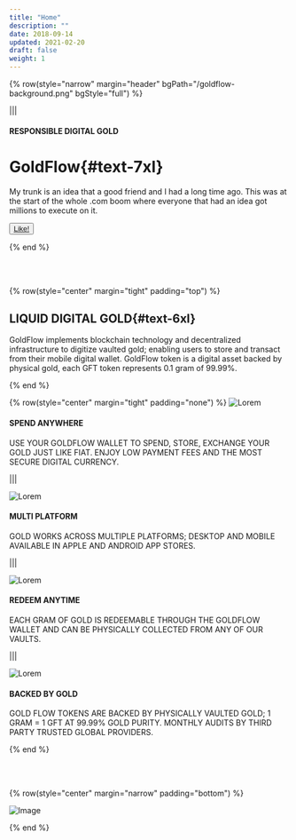 ```yaml
---
title: "Home"
description: ""
date: 2018-09-14
updated: 2021-02-20
draft: false
weight: 1
---
```





<!-- section 1 (header) -->


{% row(style="narrow" margin="header" bgPath="/goldflow-background.png" bgStyle="full") %}





|||

#### RESPONSIBLE DIGITAL GOLD

# GoldFlow{#text-7xl}


My trunk is an idea that a good friend and I had a long time ago. This was at the start of the whole .com boom where everyone that had an idea got millions to execute on it.

<button>[Like!](/)</button>

{% end %}

<br>
<br>

<!-- section 2  -->

{% row(style="center" margin="tight" padding="top") %}

## LIQUID DIGITAL GOLD{#text-6xl}

GoldFlow implements blockchain technology and decentralized infrastructure to digitize vaulted gold; 
enabling users to store and transact from their mobile digital wallet. GoldFlow token is a digital asset backed by physical gold,
each GFT token represents 0.1 gram of 99.99%.


{% end %}

{% row(style="center" margin="tight" padding="none") %}
![Lorem](placeholder.jpg#small)

#### **SPEND ANYWHERE**

USE YOUR GOLDFLOW WALLET TO SPEND, STORE, EXCHANGE YOUR GOLD JUST LIKE FIAT. ENJOY LOW PAYMENT FEES AND THE MOST SECURE DIGITAL CURRENCY. 

|||

![Lorem](placeholder.jpg#small)

#### **MULTI PLATFORM**

GOLD WORKS ACROSS MULTIPLE PLATFORMS; DESKTOP AND MOBILE AVAILABLE IN APPLE AND ANDROID APP STORES.

|||

![Lorem](placeholder.jpg#small)

#### **REDEEM ANYTIME**

EACH GRAM OF GOLD IS REDEEMABLE THROUGH THE GOLDFLOW WALLET AND CAN BE PHYSICALLY COLLECTED FROM ANY OF OUR VAULTS.

|||

![Lorem](placeholder.jpg#small)

#### **BACKED BY GOLD**

GOLD FLOW TOKENS ARE BACKED BY PHYSICALLY VAULTED GOLD; 1 GRAM = 1 GFT AT 99.99% GOLD PURITY. MONTHLY AUDITS BY THIRD PARTY TRUSTED GLOBAL PROVIDERS.


{% end %}

<br>
<br>

<!-- section 3 -->

{% row(style="center" margin="narrow" padding="bottom") %}

![Image](gold.jpg#medium#mx-auto)


{% end %}

